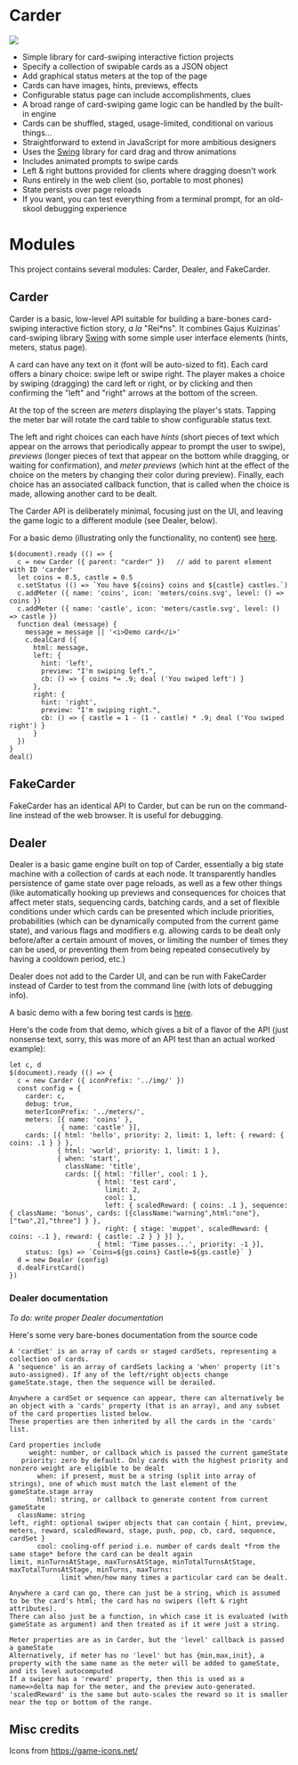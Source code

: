 # Carder

![](example/WizardSchool.gif)

- Simple library for card-swiping interactive fiction projects
- Specify a collection of swipable cards as a JSON object
- Add graphical status meters at the top of the page
- Cards can have images, hints, previews, effects
- Configurable status page can include accomplishments, clues
- A broad range of card-swiping game logic can be handled by the built-in engine
- Cards can be shuffled, staged, usage-limited, conditional on various things...
- Straightforward to extend in JavaScript for more ambitious designers
- Uses the [Swing](https://github.com/gajus/swing) library for card drag and throw animations
- Includes animated prompts to swipe cards
- Left & right buttons provided for clients where dragging doesn't work
- Runs entirely in the web client (so, portable to most phones)
- State persists over page reloads
- If you want, you can test everything from a terminal prompt, for an old-skool debugging experience

# Modules

This project contains several modules: Carder, Dealer, and FakeCarder.

## Carder

Carder is a basic, low-level API suitable for building a bare-bones card-swiping interactive fiction story,
_a la_ "Rei*ns".
It combines Gajus Kuizinas' card-swiping library [Swing](https://github.com/gajus/swing)
with some simple user interface elements (hints, meters, status page).

A card can have any text on it (font will be auto-sized to fit).
Each card offers a binary choice: swipe left or swipe right.
The player makes a choice by swiping (dragging) the card left or right, or by clicking and then confirming the "left" and "right" arrows at the bottom of the screen.

At the top of the screen are _meters_ displaying the player's stats.
Tapping the meter bar will rotate the card table to show configurable status text.

The left and right choices can each have _hints_ (short pieces of text which appear on the arrows that periodically appear to prompt the user to swipe),
_previews_ (longer pieces of text that appear on the bottom while dragging, or waiting for confirmation),
and _meter previews_ (which hint at the effect of the choice on the meters by changing their color during preview).
Finally, each choice has an associated callback function, that is called when the choice is made, allowing another card to be dealt.

The Carder API is deliberately minimal, focusing just on the UI, and leaving the game logic to a different module
(see Dealer, below).

For a basic demo (illustrating only the functionality, no content) see [here](https://ihh.github.io/carder/).

~~~~
$(document).ready (() => {
  c = new Carder ({ parent: "carder" })   // add to parent element with ID 'carder'
  let coins = 0.5, castle = 0.5
  c.setStatus (() => `You have ${coins} coins and ${castle} castles.`)
  c.addMeter ({ name: 'coins', icon: 'meters/coins.svg', level: () => coins })
  c.addMeter ({ name: 'castle', icon: 'meters/castle.svg', level: () => castle })
  function deal (message) {
    message = message || '<i>Demo card</i>'
    c.dealCard ({
      html: message,
      left: {
        hint: 'left',
        preview: "I'm swiping left.",
        cb: () => { coins *= .9; deal ('You swiped left') }
      },
      right: {
        hint: 'right',
        preview: "I'm swiping right.",
        cb: () => { castle = 1 - (1 - castle) * .9; deal ('You swiped right') }
      }
  })
}
deal()
~~~~

## FakeCarder

FakeCarder has an identical API to Carder, but can be run on the command-line instead of the web browser. It is useful for debugging.

## Dealer

Dealer is a basic game engine built on top of Carder, essentially a big state machine with a collection of cards at each node.
It transparently handles persistence of game state over page reloads,
as well as a few other things (like automatically hooking up previews and consequences for choices that affect meter stats,
sequencing cards, batching cards, and a set of flexible conditions under which cards can be presented which include
priorities, probabilities (which can be dynamically computed from the current game state),
and various flags and modifiers e.g. allowing cards to be dealt only before/after a certain amount of moves,
or limiting the number of times they can be used,
or preventing them from being repeated consecutively by having a cooldown period, etc.)

Dealer does not add to the Carder UI, and can be run with FakeCarder instead of Carder to test from the command line
(with lots of debugging info).

A basic demo with a few boring test cards is [here](https://ihh.github.io/carder/example/).

Here's the code from that demo, which gives a bit of a flavor of the API (just nonsense text, sorry, this was more of an API test than an actual worked example):

~~~~
let c, d
$(document).ready (() => {
  c = new Carder ({ iconPrefix: '../img/' })
  const config = {
    carder: c,
    debug: true,
    meterIconPrefix: '../meters/',
    meters: [{ name: 'coins' },
             { name: 'castle' }],
    cards: [{ html: 'hello', priority: 2, limit: 1, left: { reward: { coins: .1 } } },
            { html: 'world', priority: 1, limit: 1 },
            { when: 'start',
              className: 'title',
              cards: [{ html: 'filler', cool: 1 },
                      { html: 'test card',
                        limit: 2,
                        cool: 1,
                        left: { scaledReward: { coins: .1 }, sequence: { className: 'bonus', cards: [{className:"warning",html:"one"},["two",2],"three"] } },
                        right: { stage: 'muppet', scaledReward: { coins: -.1 }, reward: { castle: .2 } } }] },
                      { html: 'Time passes...', priority: -1 }],
    status: (gs) => `Coins=${gs.coins} Castle=${gs.castle}` }
  d = new Dealer (config)
  d.dealFirstCard()
})
~~~~

### Dealer documentation

_To do: write proper Dealer documentation_

Here's some very bare-bones documentation from the source code

~~~
A 'cardSet' is an array of cards or staged cardSets, representing a collection of cards.
A 'sequence' is an array of cardSets lacking a 'when' property (it's auto-assigned). If any of the left/right objects change gameState.stage, then the sequence will be derailed.

Anywhere a cardSet or sequence can appear, there can alternatively be an object with a 'cards' property (that is an array), and any subset of the card properties listed below.
These properties are then inherited by all the cards in the 'cards' list.

Card properties include
     weight: number, or callback which is passed the current gameState
   priority: zero by default. Only cards with the highest priority and nonzero weight are eligible to be dealt
       when: if present, must be a string (split into array of strings), one of which must match the last element of the gameState.stage array
       html: string, or callback to generate content from current gameState
  className: string
left, right: optional swiper objects that can contain { hint, preview, meters, reward, scaledReward, stage, push, pop, cb, card, sequence, cardSet }
       cool: cooling-off period i.e. number of cards dealt *from the same stage* before the card can be dealt again
limit, minTurnsAtStage, maxTurnsAtStage, minTotalTurnsAtStage, maxTotalTurnsAtStage, minTurns, maxTurns:
             limit when/how many times a particular card can be dealt.

Anywhere a card can go, there can just be a string, which is assumed to be the card's html; the card has no swipers (left & right attributes).
There can also just be a function, in which case it is evaluated (with gameState as argument) and then treated as if it were just a string.

Meter properties are as in Carder, but the 'level' callback is passed a gameState
Alternatively, if meter has no 'level' but has {min,max,init}, a property with the same name as the meter will be added to gameState, and its level autocomputed
If a swiper has a 'reward' property, then this is used as a name=>delta map for the meter, and the preview auto-generated.
'scaledReward' is the same but auto-scales the reward so it is smaller near the top or bottom of the range.
~~~

## Misc credits

Icons from https://game-icons.net/
